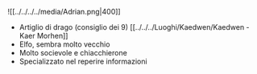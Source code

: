 ![[../../../../media/Adrian.png|400]]

- Artiglio di drago (consiglio dei 9) [[../../../Luoghi/Kaedwen/Kaedwen - Kaer Morhen]] 
- Elfo, sembra molto vecchio
- Molto socievole e chiacchierone
- Specializzato nel reperire informazioni